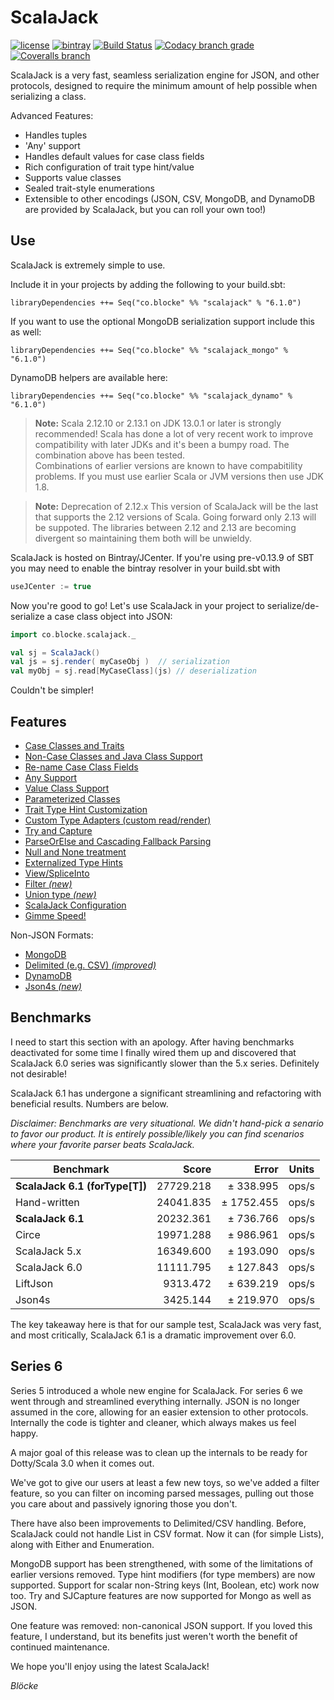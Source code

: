 # ScalaJack

[![license](https://img.shields.io/github/license/mashape/apistatus.svg?maxAge=86400)](https://opensource.org/licenses/MIT)
[![bintray](https://api.bintray.com/packages/blocke/releases/scalajack/images/download.svg)](https://bintray.com/blocke/releases/scalajack/_latestVersion)
[![Build Status](https://img.shields.io/travis/gzoller/ScalaJack.svg?branch=master)](https://travis-ci.org/gzoller/ScalaJack)
[![Codacy branch grade](https://img.shields.io/codacy/grade/9437bb8b88464096b1a848ba0eed8b7d/master.svg?maxAge=2592000)](https://www.codacy.com/app/gzoller/ScalaJack?utm_source=github.com&amp;utm_medium=referral&amp;utm_content=gzoller/ScalaJack&amp;utm_campaign=Badge_Grade)
[![Coveralls branch](https://img.shields.io/coveralls/gzoller/ScalaJack/master.svg?maxAge=360)](https://coveralls.io/github/gzoller/ScalaJack)

ScalaJack is a very fast, seamless serialization engine for JSON, and other protocols, designed to require the minimum amount of help possible when serializing a class.

Advanced Features:
 - Handles tuples
 - 'Any' support
 - Handles default values for case class fields
 - Rich configuration of trait type hint/value
 - Supports value classes
 - Sealed trait-style enumerations
 - Extensible to other encodings (JSON, CSV, MongoDB, and DynamoDB are provided by ScalaJack, but you can roll your own too!)

## Use

ScalaJack is extremely simple to use.

Include it in your projects by adding the following to your build.sbt:

    libraryDependencies ++= Seq("co.blocke" %% "scalajack" % "6.1.0")

If you want to use the optional MongoDB serialization support include this as well:

    libraryDependencies ++= Seq("co.blocke" %% "scalajack_mongo" % "6.1.0")

DynamoDB helpers are available here:

    libraryDependencies ++= Seq("co.blocke" %% "scalajack_dynamo" % "6.1.0")

> **Note:** Scala 2.12.10 or 2.13.1 on JDK 13.0.1 or later is strongly recommended!
>Scala has done a lot of very recent work to improve compatibility with later JDKs and it's been a bumpy road.  The combination above has been tested.  
Combinations of earlier versions are known to have compabitility problems.  If you must use earlier Scala or JVM versions then use JDK 1.8.

> **Note:** Deprecation of 2.12.x
>This version of ScalaJack will be the last that supports the 2.12 versions of Scala.  Going forward only 2.13 will be suppoted.  The libraries between 2.12
and 2.13 are becoming divergent so maintaining them both will be unwieldy.

ScalaJack is hosted on Bintray/JCenter.  If you're using pre-v0.13.9 of SBT you may need to enable the bintray resolver in your build.sbt with

``` sbt
useJCenter := true
```

Now you're good to go!  Let's use ScalaJack in your project to serialize/de-serialize a case class object into JSON:

```scala
import co.blocke.scalajack._

val sj = ScalaJack()
val js = sj.render( myCaseObj )  // serialization
val myObj = sj.read[MyCaseClass](js) // deserialization
```

Couldn't be simpler!

## Features

* [Case Classes and Traits](doc/classesAndTraits.md)
* [Non-Case Classes and Java Class Support](doc/noncase.md)
* [Re-name Case Class Fields](doc/mapname.md)
* [Any Support](doc/any.md)
* [Value Class Support](doc/valueClass.md)
* [Parameterized Classes](doc/parameterized.md)
* [Trait Type Hint Customization](doc/typeHint.md)
* [Custom Type Adapters (custom read/render)](doc/custom.md)
* [Try and Capture](doc/tryAndCapture.md)
* [ParseOrElse and Cascading Fallback Parsing](doc/parseOrElse.md)
* [Null and None treatment](doc/nullAndNone.md)
* [Externalized Type Hints](doc/externalTypes.md)
* [View/SpliceInto](doc/viewSplice.md)
* [Filter *(new)*](doc/filter.md)
* [Union type *(new)*](doc/union.md)
* [ScalaJack Configuration](doc/config.md)
* [Gimme Speed!](doc/speed.md)

Non-JSON Formats:
* [MongoDB](doc/mongo.md)
* [Delimited (e.g. CSV) *(improved)*](doc/delimited.md)
* [DynamoDB](doc/dynamo.md)
* [Json4s *(new)*](doc/json4s.md)

## Benchmarks

I need to start this section with an apology.  After having benchmarks deactivated for some time I finally wired them up and discovered that
ScalaJack 6.0 series was significantly slower than the 5.x series.  Definitely not desirable!

ScalaJack 6.1 has undergone a significant streamlining and refactoring with beneficial results. Numbers are below.  

*Disclaimer: Benchmarks are very situational.  We didn't hand-pick a senario to favor our product.  It is entirely possible/likely you can find scenarios where your favorite parser beats ScalaJack.*

|Benchmark         |Score      |Error        |Units
|------------------|----------:|------------:|-----|
|**ScalaJack 6.1 (forType[T])** |27729.218  |±  338.995   |ops/s
|Hand-written      |24041.835  |± 1752.455   |ops/s
|**ScalaJack 6.1** |20232.361  |±  736.766   |ops/s
|Circe             |19971.288  |±  986.961   |ops/s
|ScalaJack 5.x     |16349.600  |±  193.090   |ops/s
|ScalaJack 6.0     |11111.795  |±  127.843   |ops/s
|LiftJson          |9313.472   |±  639.219   |ops/s
|Json4s            |3425.144   |±  219.970   |ops/s

The key takeaway here is that for our sample test, ScalaJack was very fast, and most critically, ScalaJack 6.1 is a dramatic improvement over 6.0.

## Series 6

Series 5 introduced a whole new engine for ScalaJack.  For series 6 we went through and streamlined everything internally.  JSON is no longer assumed in the core, allowing for an easier extension to other protocols.  Internally the code is tighter and cleaner, which always makes us feel happy.

A major goal of this release was to clean up the internals to be ready for Dotty/Scala 3.0 when it comes out.

We've got to give our users at least a few new toys, so we've added a filter feature, so you can filter on incoming parsed messages, pulling out those you care about and passively ignoring those you don't.

There have also been improvements to Delimited/CSV handling.  Before, ScalaJack could not handle List in CSV format.  Now it can (for simple Lists), along with Either and Enumeration.

MongoDB support has been strengthened, with some of the limitations of earlier versions removed.  Type hint modifiers (for type members) are now supported.  Support for scalar non-String keys (Int, Boolean, etc) work now too.  Try and SJCapture features are now supported for Mongo as well as JSON.

One feature was removed: non-canonical JSON support.  If you loved this feature, I understand, but its benefits just weren't worth the benefit of continued maintenance.

We hope you'll enjoy using the latest ScalaJack!

*Blöcke*
